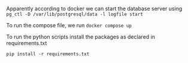 Apparently according to docker we can start the database server using
`pg_ctl -D /var/lib/postgresql/data -l logfile start`

To run the compose file, we run `docker compose up`

To run the python scripts install the packages as declared in requirements.txt
```
pip install -r requirements.txt
```